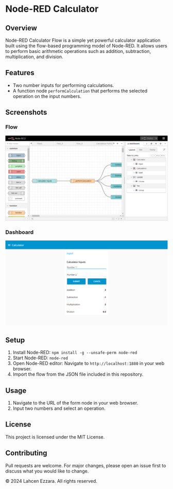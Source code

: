 # Node-RED Calculator

## Overview
Node-RED Calculator Flow is a simple yet powerful calculator application built using the flow-based programming model of Node-RED. It allows users to perform basic arithmetic operations such as addition, subtraction, multiplication, and division.

## Features
- Two number inputs for performing calculations.
- A function node `performCalculation` that performs the selected operation on the input numbers.

## Screenshots

### Flow
![Flow Screenshot](/images/flow.png)

### Dashboard
![Dashboard Screenshot](/images/dashboard.png)

## Setup
1. Install Node-RED: `npm install -g --unsafe-perm node-red`
2. Start Node-RED: `node-red`
3. Open Node-RED editor: Navigate to `http://localhost:1880` in your web browser.
4. Import the flow from the JSON file included in this repository.

## Usage
1. Navigate to the URL of the form node in your web browser.
2. Input two numbers and select an operation.

## License
This project is licensed under the MIT License.

## Contributing
Pull requests are welcome. For major changes, please open an issue first to discuss what you would like to change.

© 2024 Lahcen Ezzara. All rights reserved.